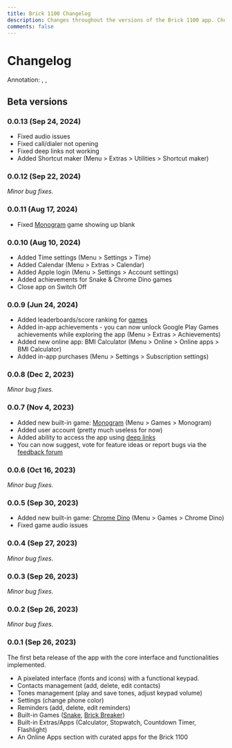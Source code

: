 ```yaml
---
title: Brick 1100 Changelog
description: Changes throughout the versions of the Brick 1100 app. Check the log at this page.
comments: false
---
```


# Changelog

<script setup lang="ts">
import Notation from '@components/misc/brick1100/Notation.vue';
</script>

Annotation: <Notation icon="android" list />, <Notation icon="ios" list />, <Notation icon="premium" list />

## Beta versions

### 0.0.13 (Sep 24, 2024)

- Fixed audio issues
- Fixed call/dialer not opening <Notation icon="ios" />
- Fixed deep links not working <Notation icon="ios" />
- Added Shortcut maker (Menu > Extras > Utilities > Shortcut maker) <Notation icon="android" /><Notation icon="premium" />

### 0.0.12 (Sep 22, 2024)

_Minor bug fixes._

### 0.0.11 (Aug 17, 2024)

- Fixed [Monogram](./games.md#monogram) game showing up blank

### 0.0.10 (Aug 10, 2024)

- Added Time settings (Menu > Settings > Time)
- Added Calendar (Menu > Extras > Calendar)
- Added Apple login (Menu > Settings > Account settings)
- Added achievements for Snake & Chrome Dino games
- Close app on Switch Off

### 0.0.9 (Jun 24, 2024)

- Added leaderboards/score ranking for [games](./games.md)
- Added in-app achievements - you can now unlock Google Play Games achievements while exploring the app (Menu > Extras > Achievements)
- Added new online app: BMI Calculator (Menu > Online > Online apps > BMI Calculator)
- Added in-app purchases (Menu > Settings > Subscription settings)

### 0.0.8 (Dec 2, 2023)

_Minor bug fixes._

### 0.0.7 (Nov 4, 2023)

- Added new built-in game: [Monogram](./games.md#monogram) (Menu > Games > Monogram)
- Added user account (pretty much useless for now)
- Added ability to access the app using [deep links](./deep-links.md)
- You can now suggest, vote for feature ideas or report bugs via the [feedback forum](https://feedback.userreport.com/f5469bcf-5bce-464f-a88e-6f177c8fa8b7/#ideas/popular)

### 0.0.6 (Oct 16, 2023)

_Minor bug fixes._

### 0.0.5 (Sep 30, 2023)

- Added new built-in game: [Chrome Dino](./games.md#chrome-dino) (Menu > Games > Chrome Dino)
- Fixed game audio issues

### 0.0.4 (Sep 27, 2023)

_Minor bug fixes._

### 0.0.3 (Sep 26, 2023)

_Minor bug fixes._

### 0.0.2 (Sep 26, 2023)

_Minor bug fixes._

### 0.0.1 (Sep 26, 2023)

The first beta release of the app with the core interface and functionalities implemented.

- A pixelated interface (fonts and icons) with a functional keypad.
- Contacts management (add, delete, edit contacts)
- Tones management (play and save tones, adjust keypad volume)
- Settings (change phone color)
- Reminders (add, delete, edit reminders)
- Built-in Games ([Snake](./games.md#snake), [Brick Breaker](./games.md#brick-breaker))
- Built-in Extras/Apps (Calculator, Stopwatch, Countdown Timer, Flashlight)
- An Online Apps section with curated apps for the Brick 1100
